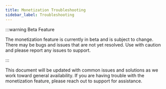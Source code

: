 ```yaml
---
title: Monetization Troubleshooting
sidebar_label: Troubleshooting
---
```


:::warning Beta Feature

The monetization feature is currently in beta and is subject to change. There
may be bugs and issues that are not yet resolved. Use with caution and please
report any issues to support.

:::

This document will be updated with common issues and solutions as we work toward
general availability. If you are having trouble with the monetization feature,
please reach out to support for assistance.
